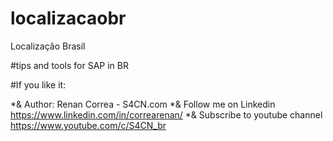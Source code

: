 # localizacaobr
Localização Brasil

#tips and tools for SAP in BR

#If you like it:

*& Author: Renan Correa - S4CN.com
*& Follow me on Linkedin https://www.linkedin.com/in/correarenan/
*& Subscribe to youtube channel https://www.youtube.com/c/S4CN_br

